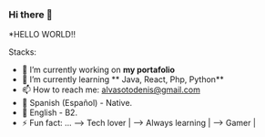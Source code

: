 ### Hi there 👋

*HELLO WORLD!!

Stacks:

- 🔭 I’m currently working on **my portafolio**
- 🌱 I’m currently learning ** Java, React, Php, Python**
- 📫 How to reach me: alvasotodenis@gmail.com
- 💬 Spanish (Español) - Native.
- 💬 English - B2.
- ⚡ Fun fact: ...
  --> Tech lover |
  --> Always learning |
  --> Gamer |

